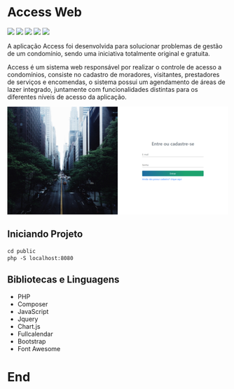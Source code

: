 # Access Web

![](https://img.shields.io/github/languages/count/Guilherme1612/sistema-controle-acesso) ![](https://img.shields.io/github/languages/top/Guilherme1612/sistema-controle-acesso) ![](https://img.shields.io/github/contributors/Guilherme1612/sistema-controle-acesso) ![](https://img.shields.io/github/last-commit/Guilherme1612/sistema-controle-acesso) ![](https://img.shields.io/github/repo-size/Guilherme1612/sistema-controle-acesso)

A aplicação Access foi desenvolvida para solucionar problemas de gestão de um condomínio, sendo uma iniciativa totalmente original e gratuita.

Access  é um sistema web responsável por realizar o controle de acesso a condomínios, consiste no cadastro de moradores, visitantes, prestadores de serviços e encomendas, o sistema possui um agendamento de áreas de lazer integrado, juntamente com funcionalidades distintas para os diferentes níveis de acesso da aplicação.

![](https://github.com/Guilherme1612/sistema-controle-acesso/blob/master/public/github/login.PNG?raw=true)

## Iniciando Projeto

    cd public
    php -S localhost:8080

## Bibliotecas e Linguagens

- PHP
- Composer
- JavaScript
- Jquery
- Chart.js
- Fullcalendar
- Bootstrap
- Font Awesome

# End
